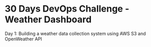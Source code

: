 # 30 Days DevOps Challenge - Weather Dashboard

Day 1: Building a weather data collection system using AWS S3 and OpenWeather API
